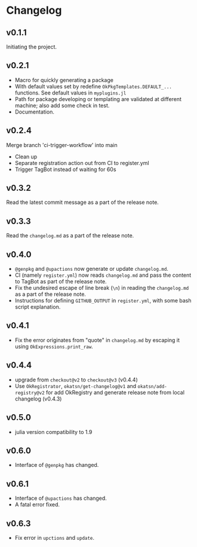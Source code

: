 # Changelog
## v0.1.1
Initiating the project.

## v0.2.1
- Macro for quickly generating a package
- With default values set by redefine `OkPkgTemplates.DEFAULT_...` functions. See default values in `myplugins.jl`
- Path for package developing or templating are validated at different machine; also add some check in test.
- Documentation.

## v0.2.4
Merge branch 'ci-trigger-workflow' into main
- Clean up
- Separate registration action out from CI to register.yml
- Trigger TagBot instead of waiting for 60s

## v0.3.2
Read the latest commit message as a part of the release note.

## v0.3.3
Read the `changelog.md` as a part of the release note.

## v0.4.0
- `@genpkg` and `@upactions` now generate or update `changelog.md`.
- CI (namely `register.yml`) now reads `changelog.md` and pass the content to TagBot as part of the release note.
- Fix the undesired escape of line break (`\n`) in reading the `changelog.md` as a part of the release note.
- Instructions for defining `GITHUB_OUTPUT` in `register.yml`, with some bash script explanation.

## v0.4.1
- Fix the error originates from "quote" in `changelog.md` by escaping it using `OkExpressions.print_raw`.

## v0.4.4
- upgrade from `checkout@v2` to `checkout@v3` (v0.4.4)
- Use `OkRegistrator`, `okatsn/get-changelog@v1` and `okatsn/add-registry@v2` for add OkRegistry and generate release note from local changelog (v0.4.3)

## v0.5.0

- julia version compatibility to 1.9

## v0.6.0

- Interface of `@genpkg` has changed.

## v0.6.1

- Interface of `@upactions` has changed.
- A fatal error fixed.

## v0.6.3

- Fix error in `upctions` and `update`.